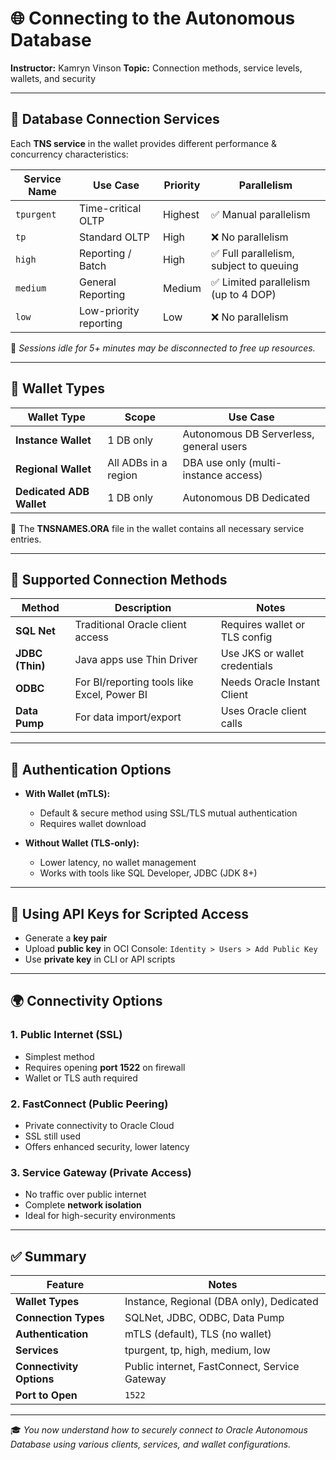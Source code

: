 # 🌐 Connecting to the Autonomous Database

**Instructor:** Kamryn Vinson
**Topic:** Connection methods, service levels, wallets, and security

---

## 🔌 Database Connection Services

Each **TNS service** in the wallet provides different performance & concurrency characteristics:

| **Service Name** | **Use Case**           | **Priority** | **Parallelism**                        |
| ---------------- | ---------------------- | ------------ | -------------------------------------- |
| `tpurgent`       | Time-critical OLTP     | Highest      | ✅ Manual parallelism                   |
| `tp`             | Standard OLTP          | High         | ❌ No parallelism                       |
| `high`           | Reporting / Batch      | High         | ✅ Full parallelism, subject to queuing |
| `medium`         | General Reporting      | Medium       | ✅ Limited parallelism (up to 4 DOP)    |
| `low`            | Low-priority reporting | Low          | ❌ No parallelism                       |

📌 *Sessions idle for 5+ minutes may be disconnected to free up resources.*

---

## 🔐 Wallet Types

| **Wallet Type**          | **Scope**            | **Use Case**                            |
| ------------------------ | -------------------- | --------------------------------------- |
| **Instance Wallet**      | 1 DB only            | Autonomous DB Serverless, general users |
| **Regional Wallet**      | All ADBs in a region | DBA use only (multi-instance access)    |
| **Dedicated ADB Wallet** | 1 DB only            | Autonomous DB Dedicated                 |

🎯 The **TNSNAMES.ORA** file in the wallet contains all necessary service entries.

---

## 🧠 Supported Connection Methods

| Method          | Description                                 | Notes                         |
| --------------- | ------------------------------------------- | ----------------------------- |
| **SQL Net**     | Traditional Oracle client access            | Requires wallet or TLS config |
| **JDBC (Thin)** | Java apps use Thin Driver                   | Use JKS or wallet credentials |
| **ODBC**        | For BI/reporting tools like Excel, Power BI | Needs Oracle Instant Client   |
| **Data Pump**   | For data import/export                      | Uses Oracle client calls      |

---

## 🔐 Authentication Options

* **With Wallet (mTLS):**

  * Default & secure method using SSL/TLS mutual authentication
  * Requires wallet download

* **Without Wallet (TLS-only):**

  * Lower latency, no wallet management
  * Works with tools like SQL Developer, JDBC (JDK 8+)

---

## 🔑 Using API Keys for Scripted Access

* Generate a **key pair**
* Upload **public key** in OCI Console:
  `Identity > Users > Add Public Key`
* Use **private key** in CLI or API scripts

---

## 🌍 Connectivity Options

### 1. **Public Internet (SSL)**

* Simplest method
* Requires opening **port 1522** on firewall
* Wallet or TLS auth required

### 2. **FastConnect (Public Peering)**

* Private connectivity to Oracle Cloud
* SSL still used
* Offers enhanced security, lower latency

### 3. **Service Gateway (Private Access)**

* No traffic over public internet
* Complete **network isolation**
* Ideal for high-security environments

---

## ✅ Summary

| Feature                  | Notes                                         |
| ------------------------ | --------------------------------------------- |
| **Wallet Types**         | Instance, Regional (DBA only), Dedicated      |
| **Connection Types**     | SQLNet, JDBC, ODBC, Data Pump                 |
| **Authentication**       | mTLS (default), TLS (no wallet)               |
| **Services**             | tpurgent, tp, high, medium, low               |
| **Connectivity Options** | Public internet, FastConnect, Service Gateway |
| **Port to Open**         | `1522`                                        |

---

🎓 *You now understand how to securely connect to Oracle Autonomous Database using various clients, services, and wallet configurations.*
